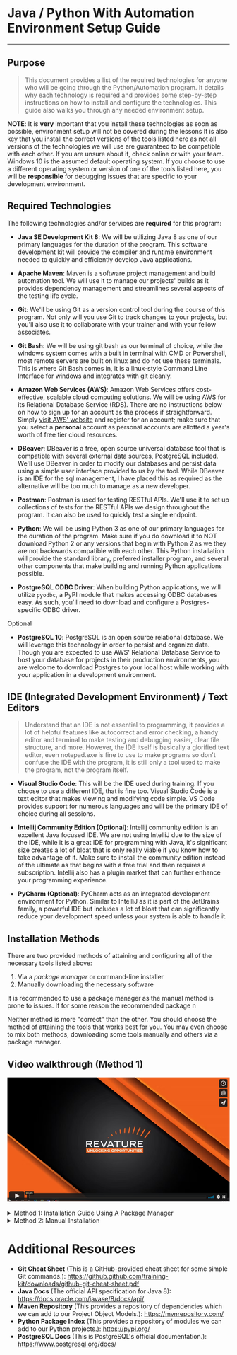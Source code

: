
# Java / Python With Automation Environment Setup Guide
---

## Purpose

> This document provides a list of the required technologies for anyone who will be going through the Python/Automation program. It details why each technology is required and provides some step-by-step instructions on how to install and configure the technologies. This guide also walks you through any needed environment setup.

**NOTE**: It is **very** important that you install these technologies as soon as possible, environment setup will not be covered during the lessons
It is also key that you install the correct versions of the tools listed here as not all versions of the technologies we will use are guaranteed to be compatible with each other. If you are unsure about it, check online or with your team.
Windows 10 is the assumed default operating system. If you choose to use a different operating system or version of one of the tools listed here, you will be **responsible** for debugging issues that are specific to your development environment.

## Required Technologies

The following technologies and/or services are **required** for this program:

- **Java SE Development Kit 8**: We will be utilizing Java 8 as one of our primary languages for the duration of the program. This software development kit will provide the compiler and runtime environment needed to quickly and efficiently develop Java applications.

- **Apache Maven**: Maven is a software project management and build automation tool. We will use it to manage our projects' builds as it provides dependency management and streamlines several aspects of the testing life cycle.

- **Git**: We'll be using Git as a version control tool during the course of this program. Not only will you use Git to track changes to your projects, but you'll also use it to collaborate with your trainer and with your fellow associates.

- **Git Bash**: We will be using git bash as our terminal of choice, while the windows system comes with a built in terminal with CMD or Powershell, most remote servers are built on linux and do not use these terminals. This is where Git Bash comes in, it is a linux-style Command Line Interface for windows and integrates with git cleanly.

- **Amazon Web Services (AWS)**: Amazon Web Services offers cost-effective, scalable cloud computing solutions. We will be using AWS for its Relational Database Service (RDS). There are no instructions below on how to sign up for an account as the process if straightforward. Simply [visit AWS' website](https://aws.amazon.com/) and register for an account; make sure that you select a **personal** account as personal accounts are allotted a year's worth of free tier cloud resources.

- **DBeaver**: DBeaver is a free, open source universal database tool that is compatible with several external data sources, PostgreSQL included. We'll use DBeaver in order to modify our databases and persist data using a simple user interface provided to us by the tool. While DBeaver is an IDE for the sql management, I have placed this as required as the alternative will be too much to manage as a new developer.

- **Postman**: Postman is used for testing RESTful APIs. We'll use it to set up collections of tests for the RESTful APIs we design throughout the program. It can also be used to quickly test a single endpoint.

- **Python**: We will be using Python 3 as one of our primary languages for the duration of the program. Make sure if you do download it to NOT download Python 2 or any versions that begin with Python 2 as we they are not backwards compatible with each other. This Python installation will provide the standard library, preferred installer program, and several other components that make building and running Python applications possible.

- **PostgreSQL ODBC Driver**: When building Python applications, we will utilize `pyodbc`, a PyPI module that makes accessing ODBC databases easy. As such, you'll need to download and configure a Postgres-specific ODBC driver.

Optional

- **PostgreSQL 10**: PostgreSQL is an open source relational database. We will leverage this technology in order to persist and organize data. Though you are expected to use AWS' Relational Database Service to host your database for projects in their production environments, you are welcome to download Postgres to your local host while working with your application in a development environment.

## IDE (Integrated Development Environment) / Text Editors

> Understand that an IDE is not essential to programming, it provides a lot of helpful features like autocorrect and error checking, a handy editor and terminal to make testing and debugging easier, clear file structure, and more. However, the IDE itself is basically a glorified text editor, even notepad.exe is fine to use to make programs so don't confuse the IDE with the program, it is still only a tool used to make the program, not the program itself. 

- **Visual Studio Code**: This will be the IDE used during training. If you choose to use a different IDE, that is fine too. Visual Studio Code is a text editor that makes viewing and modifying code simple. VS Code provides support for numerous languages and will be the primary IDE of choice during all sessions.

- **Intellij Community Edition (Optional)**: Intellij community edition is an excellent Java focused IDE. We are not using IntelliJ due to the size of the IDE, while it is a great IDE for programming with Java, it's significant size creates a lot of bloat that is only really viable if you know how to take advantage of it. Make sure to install the community edition instead of the ultimate as that begins with a free trial and then requires a subscription. Intellij also has a plugin market that can further enhance your programming experience.

- **PyCharm (Optional)**: PyCharm acts as an integrated development environment for Python. Similar to IntelliJ as it is part of the JetBrains family, a powerful IDE but includes a lot of bloat that can significantly reduce your development speed unless your system is able to handle it.

## Installation Methods

There are two provided methods of attaining and configuring all of the necessary tools listed above:

1. Via a *package manager* or command-line installer
2. Manually downloading the necessary software


It is recommended to use a package manager as the manual method is prone to issues. If for some reason the recommended package n

Neither method is more "correct" than the other. You should choose the method of attaining the tools that works best for you. You may even choose to mix both methods, downloading some tools manually and others via a package manager.


## Video walkthrough (Method 1)

[![PWA Environment Setup](./images/thumbnail.png)](https://vimeo.com/692694597)


<details><summary>Method 1: Installation Guide Using A Package Manager</summary>
<p>
A *package manager* is a command line tool that allows you to install and manage software. You can use a package manager to install all of the software listed here.

The package manager that we'll be using for this guide is called "Scoop". It's a command-line installer for Windows, which means that you'll have to be running Windows in order to use this tool. You'll also need PowerShell 5 (or a later version) installed.

**Note**: If you are not running Windows and still want to use a package manager, feel free to do so. You'll have to, however, know how to use your package manager of choice as there won't be instructions provided here since there are many package managers available. **If you do not wish to use a package manager, please skip to method 2.**
</p>
    
    
### Step 1: Install Scoop

In order to use Scoop, you'll first have to install it. This installation requires that you have PowerShell 5 or later.

Once you've verified that you have a compatible version of PowerShell, launch PowerShell. You can launch PowerShell by searching for it in the Windows search bar. Then go to [Scoop's official website](https://scoop.sh/). Once on the homepage, scroll to the bottom of the page until you see the following:

![Scoop instructions](./images/scoop-instructions.PNG)

As Scoop's installation instructions indicate, you can run one of the following commands in PowerShell (NOT both):

Option 1:

    Invoke-Expression (New-Object System.Net.WebClient).DownloadString('https://get.scoop.sh')

Option 2:

    iwr -useb get.scoop.sh | iex

If you run one of these commands and it fails, you'll need to first run the following command:

    Set-ExecutionPolicy RemoteSigned -scope CurrentUser

After you've run this command, you should then attempt to run one of the first two commands again.

### Step 2: Configure Scoop

When installed, Scoop comes with a default bucket titled "main". Since some of the programs we'll install using Scoop aren't contained in this bucket, we'll add some additional buckets before we begin installing our programs.

Open a new terminal and run the following commands (one by one):

    scoop bucket add extras
    scoop bucket add java
    scoop bucket add versions

**Note**: If you receive a warning that says that the bucket you're attempting to add already exists, you don't have to worry as this means that you already have that bucket.
    
### Step 3: Install Git

Now that you've installed Scoop and added some additional buckets for downloading software, open a new terminal and run the following command in order to install Git:

    scoop install git

After the installation is complete, verify that you have installed Git properly by typing the following in your terminal:

    git --version

### Step 4: Install Java

In order to install Java, run the following command in your terminal:

    scoop install ojdkbuild8-full

Now verify that you have installed Java properly by typing this command:

     java -version

### Step 5: Install Spring Tool Suite 4

In order to install Intellij IDEA community edition java IDE, run this command in your terminal:

    scoop install idea

If your installation was successful, you should now be able to search for "Spring Tool Suite" in your Windows search bar.

### Step 6: Install Maven

In order to install Maven, run the following command in your terminal:

    scoop install maven

Verify that your Maven installation was successful by typing the following:

    mvn -version

### Step 7: Install DBeaver

In order to install DBeaver, run the following command in your terminal:

    scoop install dbeaver

You can verify that you have installed DBeaver properly by searching for "DBeaver" in your Windows search bar.

### Step 8: Install Postman

In order to install Postman, run the following command in your terminal:

    scoop install postman

Verify that the program was installed properly by searching for "Postman" in your windows search bar.

### Step 9: Install Python

In order to install Python, run the following command in your terminal:

    scoop install python39

Verify that your Python installation was successful by typing the following in your terminal:

    python --version

### Step 10: Install PyCharm

In order to install PyCharm, run the following command in your terminal:

    scopp install pycharm

If your installation was successful, you should now be able to search for "PyCharm" in your Windows search bar.

### Step 11: Install The PostgreSQL ODBC Driver

Scoop does not support the installation of the PostgreSQL ODBC Driver. As such, please skip to the [manual installation subsection](#step-10-install-the-postgresql-odbc-driver) which details how to install the driver.

### Step 12: Install PostgreSQL (Optional)

In order to install PostgreSQL, we will NOT be using Scoop as we require PostgreSQL 10, a version that is not currently supported by Scoop. That said, we will manually download the PostgreSQL installer visiting the [official website](https://www.enterprisedb.com/downloads/postgres-postgresql-downloads).

Once you've navigated to the website, you should see the following:

![Postgres Download Home](./images/postgres-download.PNG)

Please look at the row for **version 10.13** as we will downloading this version. Select the download link which corresponds with your system and click it.

You'll then be prompted to save the file. Click "Save File".

![Save Postgres Installer](./images/save-postgres.PNG)

The file should now be located in your "Downloads" folder.

![Postgres In Downloads Folder](./images/postgres-in-downloads.PNG)

Double click the file, which should launch the installer. You might be asked if you want the application to make changes to your device. Say "yes".

You'll be presented with several menus in the Setup Wizard.

![Postgres Setup Wizard](./images/postgres-setup.PNG)

Hit "Next" until you get to the "Select Components" menu. Here, you'll want to select and/or deselect the following and then click "Next":

![Postgres Components](./images/postgres-components.PNG)

Continue to hit "Next" until you reach the "Password" menu. Here you will be tasked with providing a password for the default Postgres user (which is "postgres"). The password is completely up to you. That said, DO NOT forget your password as you won't be able to login to your database as the superuser. If you have to, write your password down somewhere or use a password manager.

![Postgres Password](./images/postgres-password.PNG)

After you've decided on a password, hit "Next" on the remaining menus and allow time for Postgres to be installed. Once the installation is complete, you might be asked if you want to launch Stack Builder. You can say "no".

PostgreSQL should now be successfully installed on your computer.

### Step 13: Install Visual Studio Code (Optional)

In order to install Visual Studio Code, run the following command in your terminal:

    scoop install vscode

If the installation was successful, you should be able to search for "Visual Studio Code" in the Windows search bar.

</details>
    
    
<details><summary>Method 2: Manual Installation</summary>

This method is compatible with all environments as it does not require any platform-specific package managers. You need only visit the official websites for each of the technologies listed and download the version of the tool that is compatible with your system.

Do note, however, that setting system environment variables differs from machine to machine. This guide shows how to set environment variables on a Windows machine.

The first thing you'll want to do is open your web browser of choice. This guide will use *Chrome*.

**Note**: Many of the tools that you will install have different system installers that are platform dependent. It is **very** important that you download the correct installer. The following list details how you should choose the installer for a program:

- If you have a 32-bit version of Windows, use the installer that is marked as the 32-bit version.
- If you have a 64-bit version of Windows, use the installer that is marked as the 64-bit version.
- If you have a Linux distribution (e.g. Debian, Ubuntu, Red Hat, Fedora), you should choose the installer that matches your distribution.
- If you have a Mac, you should choose the installer that is marked as the Mac installer.

These options will be clearly labeled on the websites you visit to download the technologies. If you're not sure how to figure out what version of the Windows operating system you're running, do the following:

[![Video Guide to find System Driver](./images/systemInfo.png)](https://vimeo.com/693811800)

1. Type "Control Panel" into the Windows search bar and click on the "Control Panel" app.
2. Select "System and Security".
3. Select "System".

You should now see the following screen:

![Image of Windows System Settings](./images/windows-system.PNG)

You should see your operating system listed ("Windows 10" in the above example) and the system type listed under the "System" tab (a 64-bit operating system in the above example).

### Step 1: Install Git

[![Video Guide to downloading Git](./images/gitAndBash.png)](https://vimeo.com/693811807)

1. Navigate in your browser to [Git's Website](https://git-scm.com/download) and click the latest download for Windows. (For those using a different OS click the appropriate OS and look for the most recent stable release.)

![](./images/Git-Download1.jpg) 

2. Click yes to any security/firewall popup asking if you are sure you want to download the file. 

3. The install file will begin downloading; most browsers will show the file that has just downloaded, click that file when it completes. If you do so skip to step 6. If the download is not apparent on your browser or disappears upon finishing go to step 4. 

![](./images/Git-Download2.jpg)

4. If you were not able to click the install exe file you just downloaded in your browser open your file explorer.

![](./images/Git-File-Explore-Taskbar.jpg)

5. In the window that opens click the "Downloads" folder, use the search bar in the upper right to search "git", and then double click on the Git installer exe file.

![](./images/Git-Downloads-Folder.jpg)

6. Click yes to any security pop-ups asking you if you want to allow the installer to make changes to your computer. 

7. The install wizard will open to guide you through the process of installing Git. Read the license agreement and click "Next." 

![](./images/Git-License.jpg)

8. Accept the default installation path by clicking "Next."

![](./images/Git-Filepath.jpg)

9. Select your components. It is recommended to add a desktop icon. Leave the other boxes in their default setting. Click "Next."

![](./images/Git-Components.jpg)

10. Leave the rest of the set up as the default configuration clicking Next until you get to the experimental options (which you should leave unchecked) and then click Install. This will run the actual install process. 

![](./images/Git-editor.jpg)
![](./images/Git-PATH.jpg)
![](./images/Git-HTTPS.jpg)
![](./images/Git-Line-End-Conversion.jpg)
![](.images/Git-MinTTY.jpg)
![](./images/Git-Default-Pull.jpg)
![](.images/Git-Extras.jpg)
![](.images/Git-Experimental.jpg)

11. After install you will get a a final window giving you the options to launch Git Bash and view the Readme notes. Select open Git Bash and deselect the view Readme notes. Click "Next."

![](.images/Git-Finished.jpg)

12. When Git Bash opens type "git --version" and hit Enter. If it return the version of Git you installed it correctly. 

![](./images/Git-Version.jpg)

### Step 2: Install Java

[![Video Guide to Installing Java](./images/installingJava.png)](https://vimeo.com/693814287)

1. Navigate in your web browser to [Oracle's JDK 8](https://www.oracle.com/java/technologies/javase/javase-jdk8-downloads.html?) website. NOTE: If you are experiencing errors when trying to load the webpage try another browser. If you still are having trouble, try again later. 

2. In the top right of the website click "View Accounts" and then "Create an Account." (If you already have an Oracle account you can just skip to step 5)

![](./images/JDK-CreateAccount.jpg)

3. Fill in the form with your information (you may type "none" for Company Name) and then click the "Create Account" button. 

![](./images/JDK-New-Account.jpg)

4. Check your e-mail account for a new message from Oracle. (This may take a few minutes.) When you receive the e-mail open it and click the "Verify Email Address" button inside. This should direct you to a success screen. 

![](./images/JDK-Inbox.jpg)
![](./images/JDK-Email.jpg)
![](./images/JDK-Success.jpg)

5. Return to [Oracle's JDK 8](https://www.oracle.com/java/technologies/javase/javase-jdk8-downloads.html?) website. Scroll to find the appropriate JDK for your Operating System and Architecture. (Windows 10 will be Windows x64 as shown below) and click to download. 

![](./images/JDK-Download.jpg)

6. A popup will ask you to review the license before continuing. Do so and click the check box and then the download button.

![](./images/JDK-License.jpg)

7. If you are not signed in a pop will appear asking you to do so. Enter your sign in information (your e-mail is your user name) and submit. The download should then begin. 

![](./images/JDK-Signin.jpg)

8. Once the download is complete, click the file that downloads in your browser to open it and skip to step 11. If you do not see the file in your browser then proceed to step 9 to find it in your downloads folder. 

![](./images/JDK-Downloaded.jpg)

9. If you could not open the JDK installer from your browser open your file explorer. 

![](./images/Git-File-Explore-Taskbar.jpg)

10. In the window that opens click the "Downloads" folder, search (in the top right) for "jdk" and double click the jdk installer.

![](./images/JDK-Downloads.jpg)

11. The installer will inform you that the license has been updated from previous versions. Review the license if you have not already and click next. 

![](./images/JDK-Wizard1.jpg)

12. The installer will continue and you should just accept the default setup. IMPORTANT: Make note of the file path for the installation directory! You WILL need this later. Click "Next."

![](./images/JDK-Wizard2.jpg)

13. The install will begin extracting files and will ask to confirm the installation directory of the JRE. Confirm the default directory by clicking "Next."

![](./images/JDK-Wizard3.jpg)
![](./images/JDK-Wizard4.jpg)

14. Java will finish installing and you can then click "Close."

![](./images/JDK-Wizard5.jpg)
![](./images/JDK-Wizard6.jpg)

15. Use your system search tool (next to the windows button) to look for "Edit the system environment variables" in the control panel. Be sure that you open the SYSTEM environment not the ones just for your account. 

![](./images/JDK-SysEnv.jpg)

16. Click the "Environment Variables" button in the window that opens.

![](./images/JDK-SysProp.jpg)

17. Under "System Variables" click the "New" button. 

![](./images/JDK-EnvVar.jpg)

18. Name the new variable "JAVA_HOME" and give it the value of the directory where your JDK was installed to. (See Step 12.) If you are unsure of your directory path you can go to C:\Program Files\Java in your file explorer then click on the JDK folder to open it. You can then copy the path from the navigation bar at the top of the file explorer. 

![](./images/JDK-JavaHome.jpg)

19. In your system variables then select the "Path" variable and click "Edit."

![](./images/JDK-PathEdit.jpg)

20. Click "New" to create a new line. Add the path to the JDK bin folder in this line, it will be the same as the path in JAVA_HOME with a "\bin" at the end. 

![](./images/JDK-PathNew.jpg)

21. Click "OK" to close the Environment Variables window. 

![](./images/JDK-End.jpg)

22. Open Git Bash, type "java -version" and hit Enter. If the JDK is installed correctly you should see Java with the version number you downloaded. 

![](./images/JDK-Version.jpg)

### Step 3: Install Intellij IDEA Community Edition

[![Video Guide to Installing IntelliJ](./images/installingIntellij.png)](https://vimeo.com/693833640)
    
    
1. Navigate to the [Intellij IDEA](https://www.jetbrains.com/idea/download/#section=windows) website and download Intellij IDEA Community Edition. 

![](./images/IDEA-download.png)

2. Once the download has finished go to your downloads folder, search for the Intellij Community Edition .exe file and double click it to begin the install process.

3. Decide on the location that you wish to download the application

![](./images/IDEA-location.png)

4. Setup the associations with the IDE in order for it to automatically open java files, and other functionalities like being able to open a file directly from the CLI using  `idea`

![](./images/IDEA-associate.png)

5. Finish the install and open the application from the start menu if you chose for it to not create a desktop shortcut

### Step 4: Install Apache Maven
    
[![Video Guide to Install Apache Maven](./images/installingMaven.png)](https://vimeo.com/693833655)

1. Navigate in your web browser to the [Maven Download Page](https://maven.apache.org/download.cgi) and scroll down to the "Files" section. Click the Binary zip archive link to download. Approve any firewall/security popups asking if you are sure you want to download the file. 

![](./images/MVN-Download.jpg)

2. The download should appear in your browser. When it completes right-click and click "Show in folder." Skip to step 4. If you were unable to right-click and show in folder proceed to step 3. 

![](./images/MVN-OpenFile.jpg)

3. If you could not open the file location from your browser, open your file explorer, click downloads, and search "maven" in the upper right search bar. You should see the file you just downloaded. 

![](./images/Git-File-Explore-Taskbar.jpg)
![](./images/MVN-Downloads.jpg)

4. Right click the Maven zip archive you just downloaded and click "Extract All..."

![](./images/MVN-Extract.jpg)

5. Your extraction wizard will open. Set the file path to "C:\Maven" and click the box to show extracted files when complete. Then click "Extract."

![](./images/MVN-Unzip.jpg)

6. Your file will be unzipped and your file explore will open a window to C:\Maven containing the folder with your maven version. Double click to open that folder. 

![](./images/MVN-File.jpg)

7. Now inside the versions specific folder, click the navigation bar and the top and copy the file path. You will need this for your environment variables. 

![](./images/MVN-FilePath.jpg)

8. Use your system search tool (next to the windows button) to look for "Edit the system environment variables" in the control panel. Be sure that you open the SYSTEM environment not the ones just for your account. 

![](./images/JDK-SysEnv.jpg)

9. Click the "Environment Variables" button in the window that opens.

![](./images/JDK-SysProp.jpg)

10. Under "System Variables" click the "New" button. 

![](./images/JDK-EnvVar.jpg)

11. Name the new variable "M2_HOME" and give it the value of the file path you copied in step 7. Then click "OK."

![](./images/MVN-M2HOME.jpg)

12. Click the new button again. Give the variable the name "M2" and the file path "%M2_HOME%\bin" then click "OK."

![](./images/MVN-M2.jpg)

13. In your system variables then select the "Path" variable and click "Edit."

![](./images/JDK-PathEdit.jpg)

14. Click new to open a new line and type in "%M2%" then click "OK."

![](./images/MVN-Path.jpg)

15. Click "OK" to close the Environment Variables window. 

![](./images/JDK-End.jpg)

16. Open Git Bash and type "mvn -v" then hit Enter. If that returns the maven version you have it set up correctly. 

![](./images/MVN-Version.jpg)

### Step 5: Install PostgreSQL 10

[![Video Guide Installing PostgreSQL 10](./images/installingPsql.png)](https://vimeo.com/693833666)
    

In order to install PostgreSQL, please visit [PostgreSQL's official website](https://www.enterprisedb.com/downloads/postgres-postgresql-downloads).

Once you've navigated to the website, you should see the following:

![Postgres Download Home](./images/postgres-download.PNG)

Please look at the row for **version 10.13** as we will downloading this version. Select the download link which corresponds with your system and click it.

You'll then be prompted to save the file. Click "Save File".

![Save Postgres Installer](./images/save-postgres.PNG)

The file should now be located in your "Downloads" folder.

![Postgres In Downloads Folder](./images/postgres-in-downloads.PNG)

Double click the file, which should launch the installer. You might be asked if you want the application to make changes to your device. Say "yes".

You'll be presented with several menus in the Setup Wizard.

![Postgres Setup Wizard](./images/postgres-setup.PNG)

Hit "Next" until you get to the "Select Components" menu. Here, you'll want to select and/or deselect the following and then click "Next":

![Postgres Components](./images/postgres-components.PNG)

Continue to hit "Next" until you reach the "Password" menu. Here you will be tasked with providing a password for the default Postgres user (which is "postgres"). The password is completely up to you. That said, DO NOT forget your password as you won't be able to login to your database as the superuser. If you have to, write your password down somewhere or use a password manager.

![Postgres Password](./images/postgres-password.PNG)

After you've decided on a password, hit "Next" on the remaining menus and allow time for Postgres to be installed. Once the installation is complete, you might be asked if you want to launch Stack Builder. You can say "no".

PostgreSQL should now be successfully installed on your computer.

### Step 6: Install DBeaver

[![Video Guide Installing DBeaver](./images/installingDbeaver.png)](https://vimeo.com/693833648)
     
In order to install DBeaver, please visit [DBeaver's official website](https://dbeaver.io/download/).

Once you navigate to the website, you should see the following:

![DBeaver Home](./images/dbeaver-home.PNG)

You'll notice that there are two options: Community Edition and Enterprise Edition. Please select the **Community Edition** as it is free. Do NOT select the Enterprise as it is not free.

You will find the installers for the Community Edition if you scroll down the page. They should be located directly beneath the the box which says "Community Edition 7.1.1". As with all other software listed here, please make sure that you choose the correct installer for your system.

Once you've clicked on the installer that is compatible with your system, you'll be prompted to save the file. Save it and note where you've saved it on your machine. These files are usually stored in your computer's "Downloads" folder by default.

![Save DBeaver Installer](./images/dbeaver-installer.PNG)

Now navigate to the folder where the installer is stored. For this example, we've downloaded the file to the "Downloads" folder.

![Installer In Downloads Folder](./images/dbeaver-download.PNG)

Double click the installer. Once you've done so, the installer will be launched. The installer should take you through the process of setting up DBeaver. You'll be asked, for instance, to select a language of choice and review license terms before you install the software.

![DBeaver License Agreement](./images/dbeaver-license.PNG)

When you arrive at the portion of the setup which is titled "Choose Components", please select "DBeaver Community" and "Associate .SQL files".

![DBeaver Components](./images/dbeaver-components.PNG)

If your installation was successful, you should now be able to search for and find "DBeaver" using your computer's search bar.

### Step 7: Install Postman

In order to download Postman, please visit [Postman's official website](https://www.postman.com/downloads/).

Once you've navigated to the site, you should see the following:

![Postman Home](./images/postman-home.PNG)

Note that the default download is for Windows. If you wish to download Postman for Mac or Linux, you should click on one of the links highlighted in the small box beneath the version number and "RELEASE NOTES" link. You can see these links at the bottom of the image provided above for reference.

You should now click the "Download" button, at which point you'll be prompted to select either Windows 32-bit or Windows 64-bit (assuming you're downloading Postman for Windows). Choose the option which is compatible with your system. You'll then be prompted to save the file.

![Postman Download](./images/postman-download.PNG)

Once you've saved the file, open your "Downloads" folder and double click the newly downloaded installer.

![Postman Installer in Downloads Folder](./images/postman-installer.PNG)

Upon double clicking the executable, the installer will be launched and the program will be installed. In order to verify that it has been installed correctly, you can search for "Postman" on your machine by using your search bar.

Note that you'll likely have to sign up for an account to use the application. Please do so as signing up for an account is completely free.

### Step 8: Install Python

[![Video Guide to Installing Python 3.9](./images/installingPython.png)](https://vimeo.com/693833699)
    
1. Navigate in your web browser to the download section of [Python's official website](https://www.python.org/downloads/). You should see the following:

![Python Downloads Page](./images/python-download.PNG)

2. Once there, click the link for your specific operating system.

3. You should now the following screen (or a similar screen depending on which OS you chose in the last step):

![Python Installer](./images/python-installer.PNG)

Please download the appropriate installer for your machine. Remember which folder you've decided to download the installer to as you'll need to run it in the next step.

4. Locate the installer on your machine and run it. Once you've run it, a wizard should pop up. Selection the option for customizing your installation:

![Python Wizard](./images/cutomize-python.PNG)

Make sure that the following boxes (at a bare minimum) are checked:

- Documentation
- pip
- td/tk and IDLE
- Python test suite

5. Hit the "Next" button. You should see the following box:

![Advanced PyCharm Options](./images/advanced-pycharm.PNG)

Make sure the that the following boxes (at a bare minimum) are checked:

- Add Python to environment variables

You also have the option to customize your installation location, though you are not required to do so.

Once you've ensured that all of the necessary boxes are checked, hit the "Install" button.

6. Once your installation is complete, open a new terminal and run the following command:

    python --version

If your Python version is displayed, your installation was successful.

### Step 9: Install PyCharm

[![Video Guide to Installing PyCharm](./images/installingPycharm.png)](https://vimeo.com/693833692)
    
1. Navigate to [PyCharm's official website](https://www.jetbrains.com/pycharm/download/#section=windows) in your web browser.

2. Once there, you should see the following screen:

![PyCharm Download](./images/pycharm-download.PNG)

Select your operating system first. After you've done so, download the *Community* edition of PyCharm &mdash; do NOT download the *Professional* edition as it is not free.

3. Now that you've downloaded the program, run the executable, which should be located in the folder you downloaded the program to. You should see the PyCharm installation box:

![PyCharm Wizard](./images/pycharm-installation.PNG)

4. You will have the option to change the destination folder, though this is optional. If you do not wish to change this folder, then simply hit the "Next" button.

5. On the next screen, make sure the following boxes are checked:

![PyCharm Boxes](./images/pycharm-boxes.PNG)

6. Hit the "Next" button. On the next screen, hit the "Install" button:

![Install PyCharm](./images/install-pycharm.PNG)

7. Once your installation is complete, you should be able to search for "PyCharm" on your machine and launch it.

### Step 10: Install The PostgreSQL ODBC Driver
    
[![Video Guide to Installing PostgreSQL ODBC Driver](./images/installingPsqlOdbc.png)](https://vimeo.com/693833678)

**Note**: If you are not running Windows, this process will look somewhat different for you. You are still responsible for configuring the development environment for your own operating system.

1. Navigate to [PostgreSQL's official ODBC download site](https://www.postgresql.org/ftp/odbc/versions/).

2. You should see several directories:

![ODBC Downloads](./images/odbc-downloads.PNG)

The directory you click on depends on your operating system. In order to find out which directory to open, take a look at the README file that is listed under the directories on the site. Generally speaking, Windows users will want to use the "msi" directory while *nix users will want to use the "src" directory.

3. Once you've clicked the appropriate folder, scroll down to the "psqlodbc_10" files:

![PSQL ODBC Download Link](./images/psql-odbc.PNG)

Choose any version of 10 which is compatible with your operating system. 

4. After you've downloaded the file, unzip it. Open the folder to which you extracted the files and run the installer. You should see a setup box:

![ODBC Wizard](./images/odbc-wizard.PNG)

Move the default options for the driver and hit "Install" once you reach the final screen of the setup box.

This should complete the installation of your ODBC driver.

### Step 11: Install Visual Studio Code (Optional)

In order to download Visual Studio Code, please visit [Visual Studio Code's official website](https://code.visualstudio.com/download).

Once you've navigated to the website, you should see the following:

![Image of Visual Studio Code download options](./images/vs-code.PNG)

Choose the installer that is compatible with your system. Once you've clicked the installer of your choice, you'll be prompted to save the file. Do so.

![Downloading Visual Studio Code Installer](./images/save-vscode.PNG)

Once you've saved the installer, it should be located in your "Downloads" folder.

![Visual Studio Code Download](./images/vscode-download.PNG)

Double click the installer. Once you've done so, the installer should be launched. Accept the license agreement and proceed until you reach a menu titled "Select Additional Tasks". Once you've arrived here, be sure to check all of the boxes that are checked in the image!

![Open with Code](./images/open-with-code.PNG)

After you've done so, hit "Next" and then "Install" on the next menu. If your installation was successful, you should be able to search for "Visual Studio Code" on your machine.

    
</details>
    
    
Additional Resources
====================

*  **Git Cheat Sheet** (This is a GitHub-provided cheat sheet for some simple Git commands.): https://github.github.com/training-kit/downloads/github-git-cheat-sheet.pdf
*  **Java Docs** (The official API specification for Java 8): https://docs.oracle.com/javase/8/docs/api/
*  **Maven Repository** (This provides a repository of dependencies which we can add to our Project Object Models.): https://mvnrepository.com/
* **Python Package Index** (This provides a repository of modules we can add to our Python projects.): https://pypi.org/
*  **PostgreSQL Docs** (This is PostgreSQL's official documentation.): https://www.postgresql.org/docs/
